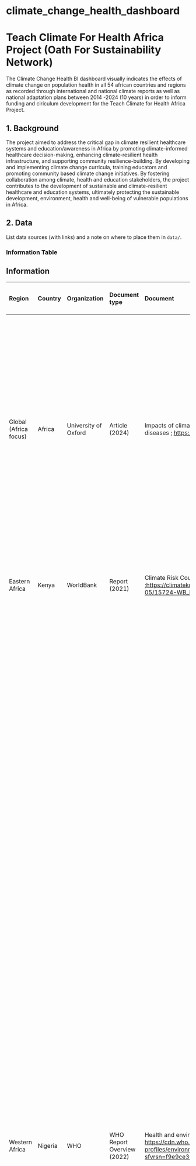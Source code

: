 # climate_change_health_dashboard
# Teach Climate For Health Africa Project (Oath For Sustainability Network)
The Climate Change Health BI dashboard visually indicates the effects of climate change on population health in all 54 african countries and regions as recorded through international and national climate reports as well as national adaptation plans between 2014 -2024 (10 years) in order to inform funding and ciriculum development for the Teach Climate for Health Africa Project.

## 1. Background
The project aimed to address the critical gap in climate resilient healthcare systems and education/awareness in Africa by promoting climate-informed healthcare decision-making, enhancing climate-resilient health infrastructure, and supporting community resilience-building. By developing and implementing climate change curricula, training educators and promoting community based climate change initiatives. By fostering collaboration among climate, health and education stakeholders, the project contributes to the development of sustainable and climate-resilient healthcare and education systems, ultimately protecting the sustainable development, environment, health and well-being of vulnerable populations in Africa.
## 2. Data
List data sources (with links) and a note on where to place them in `data/`.
### Information Table
## Information

| Region                | Country                  | Organization                                                                | Document type                                                               | Document                                                                                                                                                                                               | Summary                                                                                                                                                                                                                                                                                                                                                                                                                                                                                                                                                                                                                    | Environmental changes                                                                                                                   | Population health Impacts                                                                                                                                                                                                                              | Most vulnearble groups                                                                                       |   Unnamed: 9 | Region.1   |   Year |   Temperature related |   Air pollution related |   Drought |   Flooding |   Rainfall related |   Land/Food/Water Scarcity |   Cyclones and Stoms |   Increased Humidity |   UV radiation |   GHG Emissions (Not Specified) |   Climate Induced Migration |   Children < 15 yrs |   Elderly > 65 yrs |   Pregnant Women |   Climate Induced Migrants |   Agricultural Workers/Outdoor Workers |   Urban Settlers |
|:----------------------|:-------------------------|:----------------------------------------------------------------------------|:----------------------------------------------------------------------------|:-------------------------------------------------------------------------------------------------------------------------------------------------------------------------------------------------------|:---------------------------------------------------------------------------------------------------------------------------------------------------------------------------------------------------------------------------------------------------------------------------------------------------------------------------------------------------------------------------------------------------------------------------------------------------------------------------------------------------------------------------------------------------------------------------------------------------------------------------|:----------------------------------------------------------------------------------------------------------------------------------------|:-------------------------------------------------------------------------------------------------------------------------------------------------------------------------------------------------------------------------------------------------------|:-------------------------------------------------------------------------------------------------------------|-------------:|:-----------|-------:|----------------------:|------------------------:|----------:|-----------:|-------------------:|---------------------------:|---------------------:|---------------------:|---------------:|--------------------------------:|----------------------------:|--------------------:|-------------------:|-----------------:|---------------------------:|---------------------------------------:|-----------------:|
| Global (Africa focus) | Africa                   | University of Oxford                                                        | Article (2024)                                                              | Impacts of climate change-related human migration on infectious diseases ; https://www.nature.com/articles/s41558-024-02078-z                                                                          | LMICs (with a focus on African countries) face a higher risk of infectious disease burdens and climate change vulnerability despite low global green house gas emissions as compared to high income countries. Increased internal displacements as a result of extreme weather changes have been observed to be the most in Asia and Africa.                                                                                                                                                                                                                                                                               | GHG Emissions, Climate-Induced Migration                                                                                                | Infectious Disease Burden, Internal Displacement (Increased migrant health vulnerability)                                                                                                                                                              | Climate-Induced Migrants                                                                                     |          nan | nan        |   2021 |                     3 |                       1 |         0 |          0 |                  3 |                          0 |                    0 |                    0 |              0 |                               1 |                           1 |                   0 |                  0 |                0 |                          1 |                                      0 |                0 |
| Eastern Africa        | Kenya                    | WorldBank                                                                   | Report (2021)                                                               | Climate Risk Country Profile Kenya ;https://climateknowledgeportal.worldbank.org/sites/default/files/2021-05/15724-WB_Kenya%20Country%20Profile-WEB.pdf                                                | Agricultural and Food Security:                                                                                                                                                                                                                                                                                                                                                                                                                                                                                                                                                                                            | High temperatures, land and water scarcity, floods, Drought                                                                             | Heat stress and mortality, air pollution,infectious and vector borne diseases (cholera, malaria, dengue, schistosomiasis, riftvalley fever, tick-bone diseases), malnutrition                                                                          | Elderly                                                                                                      |          nan | EA         |   2021 |                     4 |                       0 |         1 |          1 |                  4 |                          1 |                    0 |                    0 |              0 |                               0 |                           0 |                   0 |                  1 |                0 |                          0 |                                      0 |                0 |
|                       |                          |                                                                             |                                                                             |                                                                                                                                                                                                        | Higher temperatures, land and water scarcity, flooding, and drought disrupt agricultural production and food systems, increasing hunger and food insecurity among vulnerable populations increasing malnutrition risks.                                                                                                                                                                                                                                                                                                                                                                                                    |                                                                                                                                         |                                                                                                                                                                                                                                                        |                                                                                                              |              |            |        |                       |                         |           |            |                    |                            |                      |                      |                |                                 |                             |                     |                    |                  |                            |                                        |                  |
|                       |                          |                                                                             |                                                                             |                                                                                                                                                                                                        | Health Risks:                                                                                                                                                                                                                                                                                                                                                                                                                                                                                                                                                                                                              |                                                                                                                                         |                                                                                                                                                                                                                                                        |                                                                                                              |              |            |        |                       |                         |           |            |                    |                            |                      |                      |                |                                 |                             |                     |                    |                  |                            |                                        |                  |
|                       |                          |                                                                             |                                                                             |                                                                                                                                                                                                        | Increased heat-related deaths (especially among the elderly), and raise the risk of water-borne diseases, respiratory illnesses, particularly in urban areas like Nairobi and Mombasa due to reduced air quality, incereased vector-borne diseases.                                                                                                                                                                                                                                                                                                                                                                        |                                                                                                                                         |                                                                                                                                                                                                                                                        |                                                                                                              |              |            |        |                       |                         |           |            |                    |                            |                      |                      |                |                                 |                             |                     |                    |                  |                            |                                        |                  |
|                       |                          |                                                                             |                                                                             |                                                                                                                                                                                                        | Projected Impacts:                                                                                                                                                                                                                                                                                                                                                                                                                                                                                                                                                                                                         |                                                                                                                                         |                                                                                                                                                                                                                                                        |                                                                                                              |              |            |        |                       |                         |           |            |                    |                            |                      |                      |                |                                 |                             |                     |                    |                  |                            |                                        |                  |
|                       |                          |                                                                             |                                                                             |                                                                                                                                                                                                        | Under high emissions scenarios, heat-related deaths in the elderly (65+ years) could rise significantly by 2080.                                                                                                                                                                                                                                                                                                                                                                                                                                                                                                           |                                                                                                                                         |                                                                                                                                                                                                                                                        |                                                                                                              |              |            |        |                       |                         |           |            |                    |                            |                      |                      |                |                                 |                             |                     |                    |                  |                            |                                        |                  |
|                       |                          |                                                                             |                                                                             |                                                                                                                                                                                                        | Increased frequency of high-heat index days (>35°C) and tropical nights (>20°C) by the end of the century.                                                                                                                                                                                                                                                                                                                                                                                                                                                                                                                 |                                                                                                                                         |                                                                                                                                                                                                                                                        |                                                                                                              |              |            |        |                       |                         |           |            |                    |                            |                      |                      |                |                                 |                             |                     |                    |                  |                            |                                        |                  |
| Western Africa        | Nigeria                  | WHO                                                                         | WHO Report Overview (2022)                                                  | Health and environment scorecard Nigeria; https://cdn.who.int/media/docs/default-source/country-profiles/environmental-health/environmental-health-nga-2023.pdf?sfvrsn=f9e9ce30_2&download=true        | Warm Spell Days:                                                                                                                                                                                                                                                                                                                                                                                                                                                                                                                                                                                                           | High temperatures, Air pollution                                                                                                        | Heat stress and mortality, non-communicable disease (ischaemic heart disease)                                                                                                                                                                          | Elderly, children under 5 years                                                                              |          nan | WA         |   2022 |                     3 |                       1 |         0 |          0 |                  2 |                          0 |                    0 |                    0 |              0 |                               0 |                           0 |                   1 |                  1 |                0 |                          0 |                                      0 |                0 |
|                       |                          |                                                                             |                                                                             |                                                                                                                                                                                                        | 137 days (close to 8 months) of ‘warm spell’ expected in 2050 under a high emissions scenario.                                                                                                                                                                                                                                                                                                                                                                                                                                                                                                                             |                                                                                                                                         |                                                                                                                                                                                                                                                        |                                                                                                              |              |            |        |                       |                         |           |            |                    |                            |                      |                      |                |                                 |                             |                     |                    |                  |                            |                                        |                  |
|                       |                          |                                                                             |                                                                             |                                                                                                                                                                                                        | Heat-Related Deaths:                                                                                                                                                                                                                                                                                                                                                                                                                                                                                                                                                                                                       |                                                                                                                                         |                                                                                                                                                                                                                                                        |                                                                                                              |              |            |        |                       |                         |           |            |                    |                            |                      |                      |                |                                 |                             |                     |                    |                  |                            |                                        |                  |
|                       |                          |                                                                             |                                                                             |                                                                                                                                                                                                        | 13 times more heat deaths projected in 2050 compared to the 1961-1990 period under a high emissions scenario.                                                                                                                                                                                                                                                                                                                                                                                                                                                                                                              |                                                                                                                                         |                                                                                                                                                                                                                                                        |                                                                                                              |              |            |        |                       |                         |           |            |                    |                            |                      |                      |                |                                 |                             |                     |                    |                  |                            |                                        |                  |
|                       |                          |                                                                             |                                                                             |                                                                                                                                                                                                        | For the 65+ age group:                                                                                                                                                                                                                                                                                                                                                                                                                                                                                                                                                                                                     |                                                                                                                                         |                                                                                                                                                                                                                                                        |                                                                                                              |              |            |        |                       |                         |           |            |                    |                            |                      |                      |                |                                 |                             |                     |                    |                  |                            |                                        |                  |
|                       |                          |                                                                             |                                                                             |                                                                                                                                                                                                        | 3 heat deaths per year before 1990.                                                                                                                                                                                                                                                                                                                                                                                                                                                                                                                                                                                        |                                                                                                                                         |                                                                                                                                                                                                                                                        |                                                                                                              |              |            |        |                       |                         |           |            |                    |                            |                      |                      |                |                                 |                             |                     |                    |                  |                            |                                        |                  |
|                       |                          |                                                                             |                                                                             |                                                                                                                                                                                                        | 40 heat deaths projected in 2050.                                                                                                                                                                                                                                                                                                                                                                                                                                                                                                                                                                                          |                                                                                                                                         |                                                                                                                                                                                                                                                        |                                                                                                              |              |            |        |                       |                         |           |            |                    |                            |                      |                      |                |                                 |                             |                     |                    |                  |                            |                                        |                  |
|                       |                          |                                                                             |                                                                             |                                                                                                                                                                                                        | Air Pollution:                                                                                                                                                                                                                                                                                                                                                                                                                                                                                                                                                                                                             |                                                                                                                                         |                                                                                                                                                                                                                                                        |                                                                                                              |              |            |        |                       |                         |           |            |                    |                            |                      |                      |                |                                 |                             |                     |                    |                  |                            |                                        |                  |
|                       |                          |                                                                             |                                                                             |                                                                                                                                                                                                        | 51% of deaths from stroke and ischaemic heart disease are caused by air pollution.                                                                                                                                                                                                                                                                                                                                                                                                                                                                                                                                         |                                                                                                                                         |                                                                                                                                                                                                                                                        |                                                                                                              |              |            |        |                       |                         |           |            |                    |                            |                      |                      |                |                                 |                             |                     |                    |                  |                            |                                        |                  |

### Environmental Changes Table
| Region   | Country                  | Country_yr                    |   Year |   Temperature related |   Rainfall related |   Air pollution related |
|:---------|:-------------------------|:------------------------------|-------:|----------------------:|-------------------:|------------------------:|
| nan      | Africa                   | Africa_2021                   |   2021 |                     3 |                  3 |                       1 |
| EA       | Kenya                    | Kenya_2021                    |   2021 |                     4 |                  4 |                       0 |
| WA       | Nigeria                  | Nigeria_2022                  |   2022 |                     3 |                  2 |                       1 |
| WA       | Nigeria                  | Nigeria_2021                  |   2021 |                     4 |                  5 |                       1 |
| SA       | South Africa             | South Africa_2023             |   2023 |                     3 |                  4 |                       1 |

### Health Impacts Table
| Region   | Country                  | Country_yr                    |   Year | Population health Impacts                                                                                                                                                                                                                              |   Malaria |   Diarrheal diseases (Cholera, Typhoid) |   Dengue Fever |   Monkey Pox |   Yellow Fever |   Rift Valley Fever |   Schistosomiasis |   Trypanosomiasis |   Tick borne Diseases |   HIV/AIDS |   TB |   Cerebral Meningitis |   Infectious Diseases (Not Specified) |   Respratory Illnesses |   Cardiovascular Illnesses |   Malnutrition |   Mental Health |   Heat Stress and Mortality |   Displacement |   Occupational Health |   Health Service Delivery |   Total I/VB diseases |   Total NC diseases |   Total Other PH impacts |
|:---------|:-------------------------|:------------------------------|-------:|:-------------------------------------------------------------------------------------------------------------------------------------------------------------------------------------------------------------------------------------------------------|----------:|----------------------------------------:|---------------:|-------------:|---------------:|--------------------:|------------------:|------------------:|----------------------:|-----------:|-----:|----------------------:|--------------------------------------:|-----------------------:|---------------------------:|---------------:|----------------:|----------------------------:|---------------:|----------------------:|--------------------------:|----------------------:|--------------------:|-------------------------:|
| nan      | Africa                   | Africa_2021                   |   2021 | Infectious Disease Burden, Internal Displacement (Increased migrant health vulnerability)                                                                                                                                                              |         0 |                                       0 |              0 |            0 |              0 |                   0 |                 0 |                 0 |                     0 |          0 |    0 |                     0 |                                     1 |                      0 |                          0 |              0 |               0 |                           0 |              1 |                     0 |                         0 |                     1 |                   0 |                        1 |
| EA       | Kenya                    | Kenya_2021                    |   2021 | Heat stress and mortality, air pollution,infectious and vector borne diseases (cholera, malaria, dengue, schistosomiasis, riftvalley fever, tick-bone diseases), malnutrition                                                                          |         1 |                                       1 |              1 |            0 |              0 |                   1 |                 1 |                 0 |                     1 |          0 |    0 |                     0 |                                     0 |                      0 |                          0 |              1 |               0 |                           1 |              0 |                     0 |                         0 |                     6 |                   2 |                        0 |
| WA       | Nigeria                  | Nigeria_2022                  |   2022 | Heat stress and mortality, non-communicable disease (ischaemic heart disease)                                                                                                                                                                          |         0 |                                       0 |              0 |            0 |              0 |                   0 |                 0 |                 0 |                     0 |          0 |    0 |                     0 |                                     0 |                      0 |                          1 |              0 |               0 |                           1 |              0 |                     0 |                         0 |                     0 |                   2 |                        0 |
| WA       | Nigeria                  | Nigeria_2021                  |   2021 | infectious and  vector-borne diseases (Malaria, Diarrheal deaths), Heat Stress                                                                                                                                                                         |         1 |                                       1 |              0 |            0 |              0 |                   0 |                 0 |                 0 |                     0 |          0 |    0 |                     0 |                                     0 |                      0 |                          0 |              0 |               0 |                           1 |              0 |                     0 |                         0 |                     2 |                   1 |                        0 |
### Vulnerable Groups Table
| Region   | Country                  | Country_yr                    |   Year |   Children < 15 yrs |   Elderly > 65 yrs |   Pregnant Women |   Climate Induced Migrants |   Agricultural Workers/Outdoor Workers |   Urban Settlers |
|:---------|:-------------------------|:------------------------------|-------:|--------------------:|-------------------:|-----------------:|---------------------------:|---------------------------------------:|-----------------:|
| nan      | Africa                   | Africa_2021                   |   2021 |                   0 |                  0 |                0 |                          1 |                                      0 |                0 |
| EA       | Kenya                    | Kenya_2021                    |   2021 |                   0 |                  1 |                0 |                          0 |                                      0 |                0 |
| WA       | Nigeria                  | Nigeria_2022                  |   2022 |                   1 |                  1 |                0 |                          0 |                                      0 |                0 |
| WA       | Nigeria                  | Nigeria_2021                  |   2021 |                   1 |                  0 |                0 |                          0 |                                      0 |                1 |
| SA       | South Africa             | South Africa_2023             |   2023 |                   0 |                  0 |                0 |                          0 |                                      1 |                0 |
## 3. Setup
How to install dependencies and spin up the environment:
```bash
conda env create -f environment.yml
